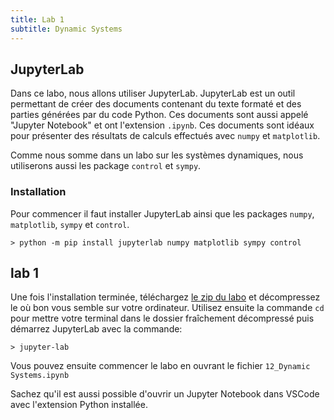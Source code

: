 ```yaml
---
title: Lab 1
subtitle: Dynamic Systems
---
```


## JupyterLab

Dans ce labo, nous allons utiliser JupyterLab. JupyterLab est un outil
permettant de créer des documents contenant du texte formaté et des parties
générées par du code Python. Ces documents sont aussi appelé "Jupyter Notebook"
et ont l'extension `.ipynb`. Ces documents sont idéaux pour présenter des
résultats de calculs effectués avec `numpy` et `matplotlib`.

Comme nous somme dans un labo sur les systèmes dynamiques, nous utiliserons
aussi les package `control` et `sympy`.

### Installation

Pour commencer il faut installer JupyterLab ainsi que les packages `numpy`,
`matplotlib`, `sympy` et `control`.

```terminal
> python -m pip install jupyterlab numpy matplotlib sympy control
```

## lab 1

Une fois l'installation terminée, téléchargez [le zip du labo](./lab4.zip) et
décompressez le où bon vous semble sur votre ordinateur. Utilisez ensuite la
commande `cd` pour mettre votre terminal dans le dossier fraîchement décompressé
puis démarrez JupyterLab avec la commande:

```terminal
> jupyter-lab
```

Vous pouvez ensuite commencer le labo en ouvrant le fichier
`12_Dynamic Systems.ipynb`

Sachez qu'il est aussi possible d'ouvrir un Jupyter Notebook dans VSCode avec
l'extension Python installée.
